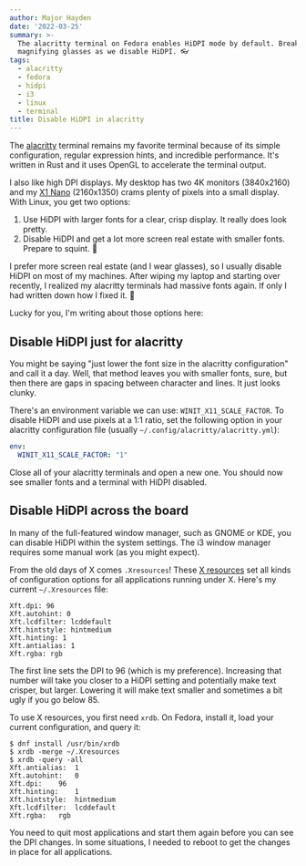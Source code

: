 ```yaml
---
author: Major Hayden
date: '2022-03-25'
summary: >-
  The alacritty terminal on Fedora enables HiDPI mode by default. Break out your
  magnifying glasses as we disable HiDPI. 👓
tags:
  - alacritty
  - fedora
  - hidpi
  - i3
  - linux
  - terminal
title: Disable HiDPI in alacritty
---
```


The [alacritty] terminal remains my favorite terminal because of its simple
configuration, regular expression hints, and incredible performance. It's written in
Rust and it uses OpenGL to accelerate the terminal output.

I also like high DPI displays. My desktop has two 4K monitors (3840x2160) and my [X1
Nano] (2160x1350) crams plenty of pixels into a small display. With Linux, you get two
options:

1. Use HiDPI with larger fonts for a clear, crisp display. It really does look pretty.
2. Disable HiDPI and get a lot more screen real estate with smaller fonts. Prepare to
   squint. 🥸

I prefer more screen real estate (and I wear glasses), so I usually disable HiDPI on
most of my machines. After wiping my laptop and starting over recently, I realized my
alacritty terminals had massive fonts again. If only I had written down how I fixed it.
🤔

Lucky for you, I'm writing about those options here:

## Disable HiDPI just for alacritty

You might be saying "just lower the font size in the alacritty configuration" and call
it a day. Well, that method leaves you with smaller fonts, sure, but then there are gaps
in spacing between character and lines. It just looks clunky.

There's an environment variable we can use: `WINIT_X11_SCALE_FACTOR`. To disable HiDPI
and use pixels at a 1:1 ratio, set the following option in your alacritty configuration
file (usually `~/.config/alacritty/alacritty.yml`):

```yaml
env:
  WINIT_X11_SCALE_FACTOR: "1"
```

Close all of your alacritty terminals and open a new one. You should now see smaller
fonts and a terminal with HiDPI disabled.

## Disable HiDPI across the board

In many of the full-featured window manager, such as GNOME or KDE, you can disable HiDPI
within the system settings. The i3 window manager requires some manual work (as you
might expect).

From the old days of X comes `.Xresources`! These [X resources] set all kinds of
configuration options for all applications running under X. Here's my current
`~/.Xresources` file:

```
Xft.dpi: 96
Xft.autohint: 0
Xft.lcdfilter: lcddefault
Xft.hintstyle: hintmedium
Xft.hinting: 1
Xft.antialias: 1
Xft.rgba: rgb
```

The first line sets the DPI to 96 (which is my preference). Increasing that number will
take you closer to a HiDPI setting and potentially make text crisper, but larger.
Lowering it will make text smaller and sometimes a bit ugly if you go below 85.

To use X resources, you first need `xrdb`. On Fedora, install it, load your current
configuration, and query it:

```console
$ dnf install /usr/bin/xrdb
$ xrdb -merge ~/.Xresources
$ xrdb -query -all
Xft.antialias:	1
Xft.autohint:	0
Xft.dpi:	96
Xft.hinting:	1
Xft.hintstyle:	hintmedium
Xft.lcdfilter:	lcddefault
Xft.rgba:	rgb
```

You need to quit most applications and start them again before you can see the DPI
changes. In some situations, I needed to reboot to get the changes in place for all
applications.

[alacritty]: https://alacritty.org/
[X1 Nano]: /2021/10/23/thinkpad-x1-nano-gen1-review/
[X Resources]: https://wiki.archlinux.org/title/X_resources
